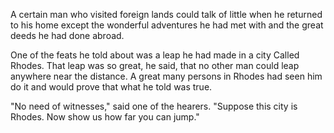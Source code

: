 A certain man who visited foreign lands could talk of little when
he returned to his home except the wonderful adventures he had
met with and the great deeds he had done abroad.

One of the feats he told about was a leap he had made in a city
Called Rhodes. That leap was so great, he said, that no other man
could leap anywhere near the distance. A great many persons in
Rhodes had seen him do it and would prove that what he told was
true.

"No need of witnesses," said one of the hearers. "Suppose this
city is Rhodes. Now show us how far you can jump."
